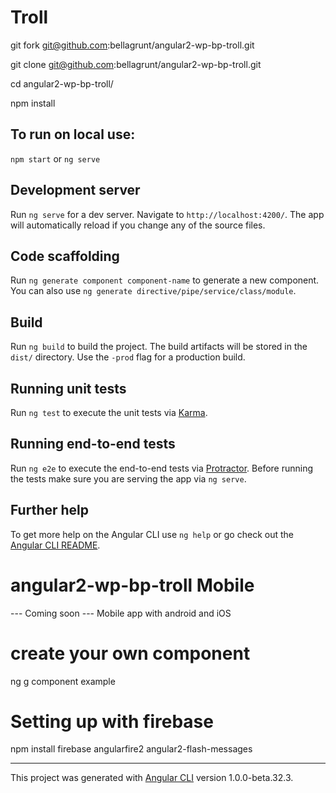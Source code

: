 
# Troll

git fork git@github.com:bellagrunt/angular2-wp-bp-troll.git

git clone git@github.com:bellagrunt/angular2-wp-bp-troll.git

cd angular2-wp-bp-troll/

npm install

## To run on local use:
`npm start` or `ng serve`

## Development server
Run `ng serve` for a dev server. Navigate to `http://localhost:4200/`. The app will automatically reload if you change any of the source files.

## Code scaffolding

Run `ng generate component component-name` to generate a new component. You can also use `ng generate directive/pipe/service/class/module`.

## Build

Run `ng build` to build the project. The build artifacts will be stored in the `dist/` directory. Use the `-prod` flag for a production build.

## Running unit tests

Run `ng test` to execute the unit tests via [Karma](https://karma-runner.github.io).

## Running end-to-end tests

Run `ng e2e` to execute the end-to-end tests via [Protractor](http://www.protractortest.org/).
Before running the tests make sure you are serving the app via `ng serve`.

## Further help

To get more help on the Angular CLI use `ng help` or go check out the [Angular CLI README](https://github.com/angular/angular-cli/blob/master/README.md).

# angular2-wp-bp-troll Mobile

--- Coming soon ---
Mobile app with android and iOS

# create your own component
ng g component example

# Setting up with firebase

npm install firebase angularfire2 angular2-flash-messages


---------
This project was generated with [Angular CLI](https://github.com/angular/angular-cli) version 1.0.0-beta.32.3.
